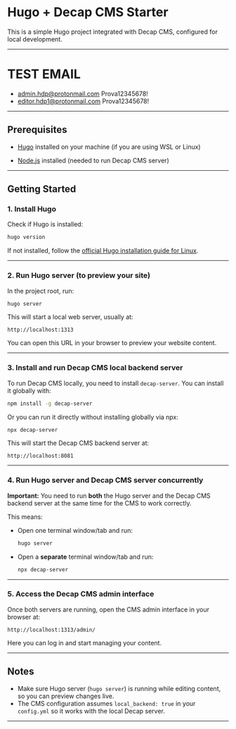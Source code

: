 # Hugo + Decap CMS Starter

This is a simple Hugo project integrated with Decap CMS, configured for local development.

---
# TEST EMAIL
  - admin.hdp@protonmail.com Prova12345678!
  - editor.hdp1@protonmail.com Prova12345678!

---

## Prerequisites

- [Hugo](https://gohugo.io/installation/linux/) installed on your machine (if you are using WSL or Linux)

- [Node.js](https://nodejs.org/) installed (needed to run Decap CMS server)

---

## Getting Started

### 1. Install Hugo

Check if Hugo is installed:

```bash
hugo version
```

If not installed, follow the [official Hugo installation guide for Linux](https://gohugo.io/installation/linux/).

---

### 2. Run Hugo server (to preview your site)

In the project root, run:

```bash
hugo server
```

This will start a local web server, usually at:

```
http://localhost:1313
```

You can open this URL in your browser to preview your website content.

---

### 3. Install and run Decap CMS local backend server

To run Decap CMS locally, you need to install `decap-server`. You can install it globally with:

```bash
npm install -g decap-server
```

Or you can run it directly without installing globally via npx:

```bash
npx decap-server
```

This will start the Decap CMS backend server at:

```
http://localhost:8081
```

---

### 4. Run Hugo server and Decap CMS server concurrently

**Important:** You need to run **both** the Hugo server and the Decap CMS backend server at the same time for the CMS to work correctly.

This means:

- Open one terminal window/tab and run:

  ```bash
  hugo server
  ```

- Open a **separate** terminal window/tab and run:

  ```bash
  npx decap-server
  ```

---

### 5. Access the Decap CMS admin interface

Once both servers are running, open the CMS admin interface in your browser at:

```
http://localhost:1313/admin/
```

Here you can log in and start managing your content.

---

## Notes

- Make sure Hugo server (`hugo server`) is running while editing content, so you can preview changes live.
- The CMS configuration assumes `local_backend: true` in your `config.yml` so it works with the local Decap server.

---
